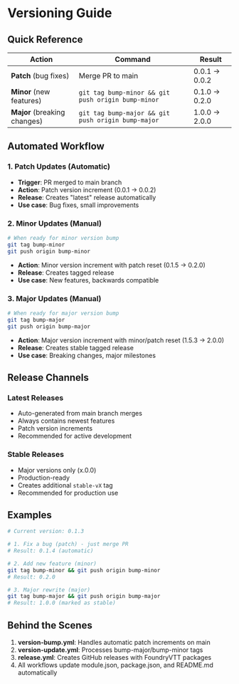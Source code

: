 # Versioning Guide

## Quick Reference

| Action | Command | Result |
|--------|---------|--------|
| **Patch** (bug fixes) | Merge PR to main | 0.0.1 → 0.0.2 |
| **Minor** (new features) | `git tag bump-minor && git push origin bump-minor` | 0.1.0 → 0.2.0 |
| **Major** (breaking changes) | `git tag bump-major && git push origin bump-major` | 1.0.0 → 2.0.0 |

## Automated Workflow

### 1. Patch Updates (Automatic)
- **Trigger**: PR merged to main branch
- **Action**: Patch version increment (0.0.1 → 0.0.2)
- **Release**: Creates "latest" release automatically
- **Use case**: Bug fixes, small improvements

### 2. Minor Updates (Manual)
```bash
# When ready for minor version bump
git tag bump-minor
git push origin bump-minor
```
- **Action**: Minor version increment with patch reset (0.1.5 → 0.2.0)
- **Release**: Creates tagged release
- **Use case**: New features, backwards compatible

### 3. Major Updates (Manual)
```bash
# When ready for major version bump  
git tag bump-major
git push origin bump-major
```
- **Action**: Major version increment with minor/patch reset (1.5.3 → 2.0.0)
- **Release**: Creates stable tagged release
- **Use case**: Breaking changes, major milestones

## Release Channels

### Latest Releases
- Auto-generated from main branch merges
- Always contains newest features
- Patch version increments
- Recommended for active development

### Stable Releases  
- Major versions only (x.0.0)
- Production-ready
- Creates additional `stable-vX` tag
- Recommended for production use

## Examples

```bash
# Current version: 0.1.3

# 1. Fix a bug (patch) - just merge PR
# Result: 0.1.4 (automatic)

# 2. Add new feature (minor)
git tag bump-minor && git push origin bump-minor
# Result: 0.2.0

# 3. Major rewrite (major)  
git tag bump-major && git push origin bump-major
# Result: 1.0.0 (marked as stable)
```

## Behind the Scenes

1. **version-bump.yml**: Handles automatic patch increments on main
2. **version-update.yml**: Processes bump-major/bump-minor tags
3. **release.yml**: Creates GitHub releases with FoundryVTT packages
4. All workflows update module.json, package.json, and README.md automatically